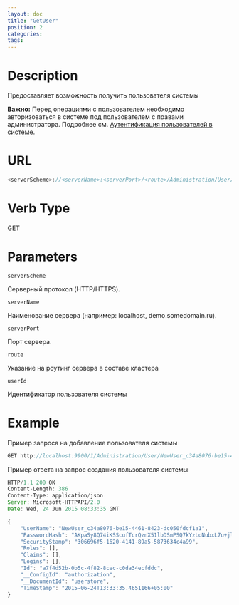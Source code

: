 ```yaml
---
layout: doc
title: "GetUser"
position: 2 
categories: 
tags:
---
```


# Description
Предоставляет возможность получить пользователя системы

**Важно:** Перед операциями с пользователем необходимо авторизоваться в системе под пользователем
с правами администратора. Подробнее см. [Аутентификация пользователей в системе](../../SignInApi/SignInInternal).

# URL
```js
<serverScheme>://<serverName>:<serverPort>/<route>/Administration/User/<userId>
```

# Verb Type

GET

# Parameters

`serverScheme`

Серверный протокол (HTTP/HTTPS).

`serverName`

Наименование сервера (например: localhost, demo.somedomain.ru).

`serverPort`

Порт сервера.

`route` 

Указание на роутинг сервера в составе кластера

`userId`

Идентификатор пользователя системы

# Example

Пример запроса на добавление пользователя системы

```js
GET http://localhost:9900/1/Administration/User/NewUser_c34a8076-be15-4461-8423-dc050fdcf1a1 
```

Пример ответа на запрос создания пользователя системы

```js
HTTP/1.1 200 OK
Content-Length: 386
Content-Type: application/json
Server: Microsoft-HTTPAPI/2.0
Date: Wed, 24 Jun 2015 08:33:35 GMT

{
	"UserName": "NewUser_c34a8076-be15-4461-8423-dc050fdcf1a1",
	"PasswordHash": "AKpaSy8Q74iKSScufTcrQznX51lbDSmPSQ7kYzLoNubxL7u+jldtvtt+Ni19t+r4lw==",
	"SecurityStamp": "306696f5-1620-4141-89a5-5873634c4a99",
	"Roles": [],
	"Claims": [],
	"Logins": [],
	"Id": "a7f4d52b-0b5c-4f82-8cec-c0da34ecfddc",
	"__ConfigId": "authorization",
	"__DocumentId": "userstore",
	"TimeStamp": "2015-06-24T13:33:35.4651166+05:00"
}
```